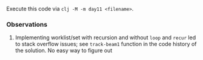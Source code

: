 Execute this code via `clj -M -m day11 <filename>`.

### Observations

1. Implementing worklist/set with recursion and without `loop` and `recur` led 
   to stack overflow issues; see `track-beam1` function in the code history of
   the solution.  No easy way to figure out 

